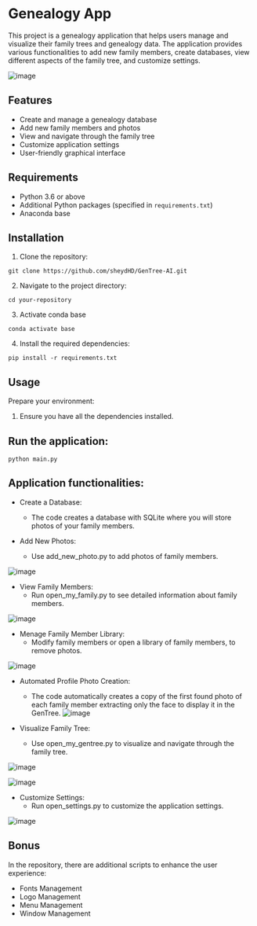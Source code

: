 # Genealogy App

This project is a genealogy application that helps users manage and visualize their family trees and genealogy data. The application provides various functionalities to add new family members, create databases, view different aspects of the family tree, and customize settings.

![image](https://github.com/sheydHD/GenTree-AI/assets/138871518/d9ff39db-62f8-4ead-bbb9-ba1e181fe935)

## Features

- Create and manage a genealogy database
- Add new family members and photos
- View and navigate through the family tree
- Customize application settings
- User-friendly graphical interface

## Requirements

- Python 3.6 or above
- Additional Python packages (specified in `requirements.txt`)
- Anaconda base 

## Installation

1. Clone the repository:
```
git clone https://github.com/sheydHD/GenTree-AI.git
```

2. Navigate to the project directory:
```
cd your-repository
```

3. Activate conda base 
```
conda activate base
```

4. Install the required dependencies:
```
pip install -r requirements.txt
```

## Usage

Prepare your environment:
1. Ensure you have all the dependencies installed.

## Run the application:
```
python main.py
```

## Application functionalities:
- Create a Database:
  - The code creates a database with SQLite where you will store photos of your family members.

- Add New Photos:
  - Use add_new_photo.py to add photos of family members.

![image](https://github.com/user-attachments/assets/ee4217cd-b4d6-4a73-90a5-f900a3894905)

- View Family Members:
  - Run open_my_family.py to see detailed information about family members.

![image](https://github.com/user-attachments/assets/75ce39c4-2570-434b-9ea1-95a0b3f3d889)

- Menage Family Member Library: 
  - Modify family members or open a library of family members, to remove photos.

![image](https://github.com/user-attachments/assets/d588d569-dc99-4596-a990-337cdf43fe98)

- Automated Profile Photo Creation:
  - The code automatically creates a copy of the first found photo of each family member extracting only the face to display it in the GenTree.
![image](https://github.com/user-attachments/assets/a8c1af78-d299-42ad-8f32-ae2374915614)

- Visualize Family Tree:
  - Use open_my_gentree.py to visualize and navigate through the family tree.

![image](https://github.com/sheydHD/GenTree-AI/assets/138871518/6b96cdff-dad5-44bb-ad1c-00606203e3b0)

![image](https://github.com/user-attachments/assets/02228d1c-b755-4227-af17-57de33f7ab52)

- Customize Settings:
  - Run open_settings.py to customize the application settings.

![image](https://github.com/sheydHD/GenTree-AI/assets/138871518/8b999bcb-9716-40ac-b687-ef78888e5d4d)

## Bonus
In the repository, there are additional scripts to enhance the user experience:
- Fonts Management
- Logo Management
- Menu Management
- Window Management

